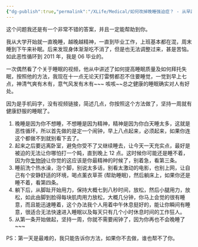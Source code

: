 ```yaml
---
{"dg-publish":true,"permalink":"/XLife/Medical/如何改掉晚睡强迫症？ - 从早起做起/","noteIcon":""}
---
```


这个问题我还是有一个非常不错的答案，并且一定能帮助到你。

我从大学开始就一直晚睡，越晚越精神，一直到毕业工作，上班基本都在混，周末睡到下午来补眠。后来发现身体渐渐吃不消了，但是也无法调整过来，甚是苦恼。如此恶性循环到 2011 年，我是 06 毕业的。

一次偶然看了个关于睡眠的视频，他从中讲述了如何提高睡眠质量及如何拜托失眠，按照他的方法，我现在十一点无论天打雷劈都忍不住要睡觉，一觉到早上七点，神清气爽有木有，意气风发有木有~~~ 咳咳~~总之健康的睡眠确实对人有好处。

因为是手机码字，没有视频链接，简述几点，你按照这个方法做了，坚持一周就有健康舒服的睡眠了。

1. 晚睡是因为你不想睡，不想睡是因为精神，精神是因为你白天睡太多，这就是恶性循环，所以首先做的是定一个闹钟，早上八点起来，必须起来，如果你连这个都做不到就别看下去了。
2. 起来之后要远离卧室，避免你受不了又继续睡去，让今天一天充实点，最好是被迫的无法让你哪怕打一个盹，直到晚上 12 点。这时候你可能还是睡不着，因为你[生物钟](https://www.zhihu.com/search?q=%E7%94%9F%E7%89%A9%E9%92%9F&search_source=Entity&hybrid_search_source=Entity&hybrid_search_extra=%7B%22sourceType%22%3A%22answer%22%2C%22sourceId%22%3A15594818%7D)让你觉的这应该是你最精神的时候了，别着急，看第三条。
3. 睡前洗个热水澡，泡个脚，别说太多话，别看太激动的电影，也别上网，让自己有个安静舒适的环境，喝点薰衣草茶 (帮助睡眠)，然后躺床上，如果你还是睡不着，看第四条。
4. 躺下后，从脚趾开始用力，保持大概七到八秒时间，放松，然后小腿用力，放松，如此由脚到脸得每块肌肉用力放松，大概几分钟，你马上会觉的很有睡意，而且能迅速睡着，这个办法我个人用着中午休息挺好的，能让你瞬间有睡意，很适合无法快速进入睡眠以及每天只有几个小时休息时间的工作狂人。
5.  从第一条开始做起，坚持一周，你就不需要闹钟了，因为你再也不会晚睡了\~\~~

PS：第一天是最难的，我只能告诉你方法，如果你不去做，谁也帮不了你。

